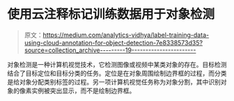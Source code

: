# 使用云注释标记训练数据用于对象检测

> 原文：<https://medium.com/analytics-vidhya/label-training-data-using-cloud-annotation-for-object-detection-7e8338573d35?source=collection_archive---------19----------------------->

对象检测是一种计算机视觉技术，它检测图像或视频中某类对象的存在。目标检测结合了目标定位和目标分类的任务。定位是在对象周围绘制边界框的过程，而分类是给对象分配类别标签的过程。另一项计算机视觉任务称为对象分割，其中识别对象的像素实例被突出显示，而不是绘制边界框。